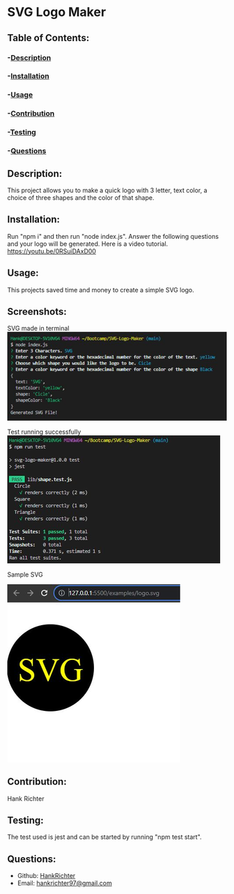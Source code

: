 # SVG Logo Maker
  
  ## Table of Contents:
  ### -[Description](#description)
  ### -[Installation](#instllation)
  ### -[Usage](#usage)
  ### -[Contribution](#contribution)
  ### -[Testing](#testing)
  ### -[Questions](#questions)

  ## Description:
  This project allows you to make a quick logo with 3 letter, text color, a choice of three shapes and the color of that shape.

  ## Installation:
  Run "npm i" and then run "node index.js". Answer the following questions and your logo will be generated. Here is a video tutorial.
  https://youtu.be/0RSuiDAxD00

  ## Usage:
  This projects saved time and money to create a simple SVG logo.

  ## Screenshots:
  SVG made in terminal
  ![SVG made in terminal](./README%20Resources/SVG%20made%20in%20terminal.JPG)

  Test running successfully
  ![Test running successfully](./README%20Resources/Test%20running%20successfully.JPG)

  Sample SVG
  
  ![Sample SVG](./README%20Resources/Sample%20SVG.JPG)

  ## Contribution:
  Hank Richter

  ## Testing:
  The test used is jest and can be started by running "npm test start". 

  ## Questions:
  - Github: [HankRichter](https://github.com/HankRichter)
  - Email: [hankrichter97@gmail.com](mailto:user@example.com)
